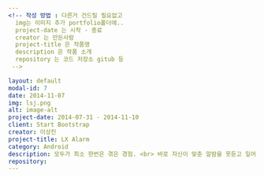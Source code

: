 ```yaml
---
<!-- 작성 방법 : 다른거 건드릴 필요없고
  img는 이미지 추가 portfolio폴더에..
  project-date 는 시작 - 종료
  creator 는 만든사람
  project-title 은 작품명
  description 은 작품 소개
  repository 는 코드 저장소 gitub 등
 -->

layout: default
modal-id: 7
date: 2014-11-07
img: lsj.png
alt: image-alt
project-date: 2014-07-31 - 2014-11-10
client: Start Bootstrap
creator: 이상진
project-title: LX Alarm
category: Android
description: 모두가 최소 한번은 겪은 경험. <br> 바로 자신이 맞춘 알람을 못듣고 일어나지 못한 일. <br> 일어나야 할 시간에 알람이 울리면 일어나야겠죠? <br> 하지만 일어나지 못하는 사람들이 많습니다. <br> 그래서 준비했습니다. <br> 빛으로 끄는 알람.
repository:
---
```

